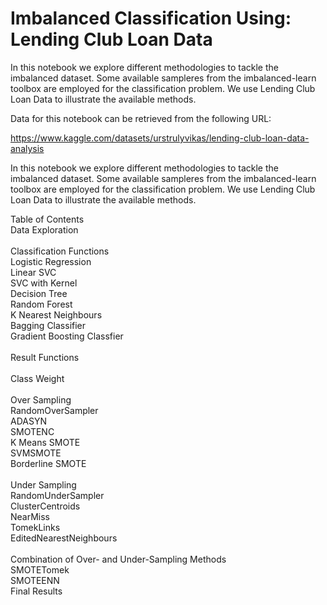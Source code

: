 # Imbalanced Classification Using: Lending Club Loan Data
In this notebook we explore different methodologies to tackle the imbalanced dataset. Some available sampleres from the imbalanced-learn toolbox are employed for the classification problem. We use Lending Club Loan Data to illustrate the available methods.

Data for this notebook can be retrieved from the following URL:

https://www.kaggle.com/datasets/urstrulyvikas/lending-club-loan-data-analysis

In this notebook we explore different methodologies to tackle the imbalanced dataset. Some available sampleres from the imbalanced-learn toolbox are employed for the classification problem. We use Lending Club Loan Data to illustrate the available methods.

Table of Contents\
Data Exploration\
\
Classification Functions\
  Logistic Regression\
  Linear SVC\
  SVC with Kernel\
  Decision Tree\
  Random Forest\
  K Nearest Neighbours\
  Bagging Classifier\
  Gradient Boosting Classfier\
  \
Result Functions\
\
Class Weight\
\
Over Sampling\
  RandomOverSampler\
  ADASYN\
  SMOTENC\
  K Means SMOTE\
  SVMSMOTE\
  Borderline SMOTE\
  \
Under Sampling\
  RandomUnderSampler\
  ClusterCentroids\
  NearMiss\
  TomekLinks\
  EditedNearestNeighbours\
  \
Combination of Over- and Under-Sampling Methods\
  SMOTETomek\
  SMOTEENN\
Final Results

